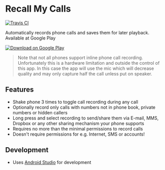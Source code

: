 # Recall My Calls
[![Travis CI](https://travis-ci.org/mikljohansson/recall.svg?branch=master)](https://travis-ci.org/mikljohansson/recall)

Automatically records phone calls and saves them for later playback. Available at Google Play

[![Download on Google Play](http://i.imgur.com/rHhHvZw.png)](https://play.google.com/store/apps/details?id=se.embargo.recall)

> Note that not all phones support inline phone call recording. Unfortunately this is a hardware limitation and outside the control of this app. In this case the app will use the mic which will decrease quality and may only capture half the call unless put on speaker.

## Features
* Shake phone 3 times to toggle call recording during any call
* Optionally record only calls with numbers not in phone book, private numbers or hidden callers
* Long press and select recording to send/share them via E-mail, MMS, Dropbox or any other sharing mechanism your phone supports
* Requires no more than the minimal permissions to record calls
* Doesn't require permissions for e.g. Internet, SMS or accounts!

## Development
* Uses [Android Studio](http://developer.android.com/tools/studio/index.html) for development
